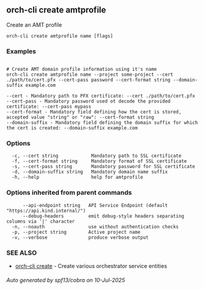 ## orch-cli create amtprofile

Create an AMT profile

```
orch-cli create amtprofile name [flags]
```

### Examples

```

# Create AMT domain profile information using it's name
orch-cli create amtprofile name --project some-project --cert ./path/to/cert.pfx --cert-pass password --cert-format string --domain-suffix example.com

--cert - Mandatory path to PFX certificate: --cert ./path/to/cert.pfx
--cert-pass - Mandatory password used ot decode the provided certificate: --cert-pass mypass
--cert-format - Mandatory field defining how the cert is stored, accepted value "string" or "raw": --cert-format string
--domain-suffix - Mandatory field defining the domain suffix for which the cert is created: --domain-suffix example.com

```

### Options

```
  -c, --cert string            Mandatory path to SSL certificate
  -f, --cert-format string     Mandatory format of SSL certificate
  -s, --cert-pass string       Mandatory password for SSL certificate
  -d, --domain-suffix string   Mandatory domain name suffix
  -h, --help                   help for amtprofile
```

### Options inherited from parent commands

```
      --api-endpoint string   API Service Endpoint (default "https://api.kind.internal/")
      --debug-headers         emit debug-style headers separating columns via '|' character
  -n, --noauth                use without authentication checks
  -p, --project string        Active project name
  -v, --verbose               produce verbose output
```

### SEE ALSO

* [orch-cli create](orch-cli_create.md)	 - Create various orchestrator service entities

###### Auto generated by spf13/cobra on 10-Jul-2025
